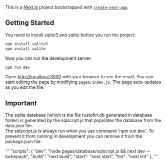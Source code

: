 This is a [Next.js](https://nextjs.org) project bootstrapped with [`create-next-app`](https://nextjs.org/docs/pages/api-reference/create-next-app).

## Getting Started
You need to install sqlite3 and sqlite before you run the project:
```bash
npm install sqlite3
npm install sqlite
```

Now you can run the development server:
```bash
npm run dev
```

Open [http://localhost:3000](http://localhost:3000) with your browser to see the result.
You can start editing the page by modifying `pages/index.js`. The page auto-updates as you edit the file.

## Important
The sqlite database (which is the file rustofin.db generated in database folder) is generated by 
the sqlscript.js that populates the database from the data.json file.  
The sqlscript.js is always run when you use command 'npm run dev'. To prevent it from running in
development you can remove it from the package.json file: 

'''
"scripts": {
    "dev": "node pages/database/sqlscript.js && next dev --turbopack",
    "build": "next build",
    "start": "next start",
    "lint": "next lint"
  },
'''

